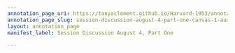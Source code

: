 ```yaml
---
annotation_page_uri: https://tanyaclement.github.io/Harvard-1953/annotations/session-discussion-august-4-part-one-canvas-1-audience.json
annotation_page_slug: session-discussion-august-4-part-one-canvas-1-audience
layout: annotation_page
manifest_label: Session Discussion August 4, Part One

---
```

